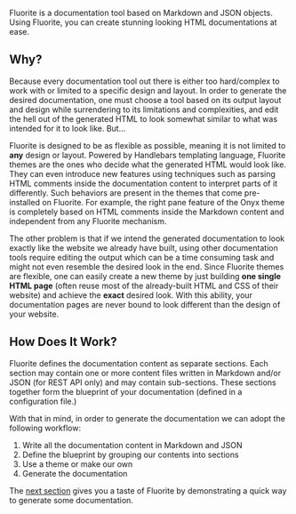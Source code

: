 Fluorite is a documentation tool based on Markdown and JSON objects. Using Fluorite, you can create stunning looking HTML documentations at ease.

## Why?

Because every documentation tool out there is either too hard/complex to work with or limited to a specific design and layout. In order to generate the desired documentation, one must choose a tool based on its output layout and design while surrendering to its limitations and complexities, and edit the hell out of the generated HTML to look somewhat similar to what was intended for it to look like. But...

Fluorite is designed to be as flexible as possible, meaning it is not limited to **any** design or layout. Powered by Handlebars templating language, Fluorite themes are the ones who decide what the generated HTML would look like. They can even introduce new features using techniques such as parsing HTML comments inside the documentation content to interpret parts of it differently. Such behaviors are present in the themes that come pre-installed on Fluorite. For example, the right pane feature of the Onyx theme is completely based on HTML comments inside the Markdown content and independent from any Fluorite mechanism.

The other problem is that if we intend the generated documentation to look exactly like the website we already have built, using other documentation tools require editing the output which can be a time consuming task and might not even resemble the desired look in the end. Since Fluorite themes are flexible, one can easily create a new theme by just building **one single HTML page** (often reuse most of the already-built HTML and CSS of their website) and achieve the **exact** desired look. With this ability, your documentation pages are never bound to look different than the design of your website.

## How Does It Work?

Fluorite defines the documentation content as separate sections. Each section may contain one or more content files written in Markdown and/or JSON (for REST API only) and may contain sub-sections. These sections together form the blueprint of your documentation (defined in a configuration file.)

With that in mind, in order to generate the documentation we can adopt the following workflow:
  1. Write all the documentation content in Markdown and JSON
  2. Define the blueprint by grouping our contents into sections
  3. Use a theme or make our own
  4. Generate the documentation

The [next section]({{versionRootPrefix}}/quick-start) gives you a taste of Fluorite by demonstrating a quick way to generate some documentation.